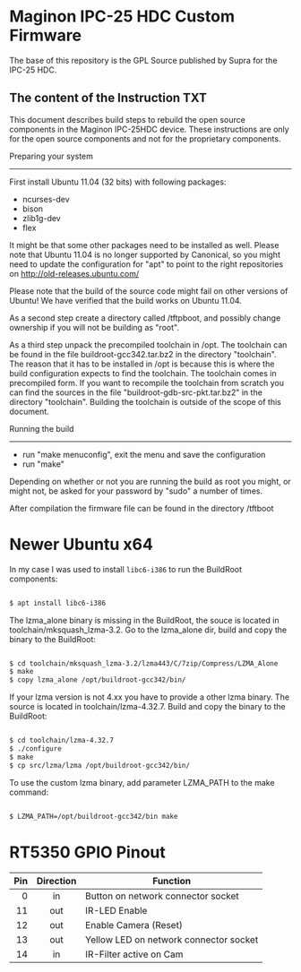 # Maginon IPC-25 HDC Custom Firmware

The base of this repository is the GPL Source published by Supra for the IPC-25 HDC.

The content of the Instruction TXT
-
This document describes build steps to rebuild the open source components in the Maginon IPC-25HDC device. These instructions are only for the open source components and not for the proprietary components.

Preparing your system
- ----------------

First install Ubuntu 11.04 (32 bits) with following packages:

* ncurses-dev
* bison
* zlib1g-dev
* flex

It might be that some other packages need to be installed as well. Please note that Ubuntu 11.04 is no longer supported by Canonical, so you might need to update the configuration for "apt" to point to the right repositories on http://old-releases.ubuntu.com/

Please note that the build of the source code might fail on other versions of Ubuntu! We have verified that the build works on Ubuntu 11.04.

As a second step create a directory called /tftpboot, and possibly change ownership if you will not be building as "root".

As a third step unpack the precompiled toolchain in /opt. The toolchain can be found in the file buildroot-gcc342.tar.bz2 in the directory "toolchain". The reason that it has to be installed in /opt is because this is where the build configuration expects to find the toolchain. The toolchain comes in precompiled form. If you want to recompile the toolchain from scratch you can find the sources in the file "buildroot-gdb-src-pkt.tar.bz2" in the directory "toolchain". Building the toolchain is outside of the scope of this document.

Running the build
- ----------------

* run "make menuconfig", exit the menu and save the configuration
* run "make"

Depending on whether or not you are running the build as root you might, or might not, be asked for your password by "sudo" a number of times.

After compilation the firmware file can be found in the directory /tftboot

# Newer Ubuntu x64

In my case I was used to install `libc6-i386` to run the BuildRoot components:
```bash

$ apt install libc6-i386

```
The lzma_alone binary is missing in the BuildRoot, the souce is located in toolchain/mksquash_lzma-3.2. Go to the lzma_alone dir, build and copy the binary to the BuildRoot:
```bash

$ cd toolchain/mksquash_lzma-3.2/lzma443/C/7zip/Compress/LZMA_Alone
$ make
$ copy lzma_alone /opt/buildroot-gcc342/bin/

```
If your lzma version is not 4.xx you have to provide a other lzma binary. The source is located in toolchain/lzma-4.32.7. Build and copy the binary to the BuildRoot:
```bash

$ cd toolchain/lzma-4.32.7
$ ./configure
$ make
$ cp src/lzma/lzma /opt/buildroot-gcc342/bin/

```

To use the custom lzma binary, add parameter LZMA_PATH to the make command:
```bash

$ LZMA_PATH=/opt/buildroot-gcc342/bin make

```

# RT5350 GPIO Pinout
| Pin | Direction | Function                               |
|----:|:---------:|----------------------------------------|
|   0 |     in    | Button on network connector socket     |
|  11 |    out    | IR-LED Enable                          |
|  12 |    out    | Enable Camera (Reset)                  |
|  13 |    out    | Yellow LED on network connector socket |
|  14 |     in    | IR-Filter active on Cam                |


